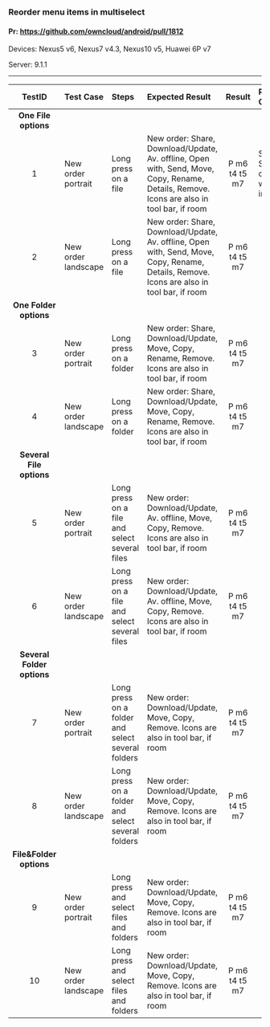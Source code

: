 ###  Reorder menu items in multiselect 

#### Pr: https://github.com/owncloud/android/pull/1812 

Devices: Nexus5 v6, Nexus7 v4.3, Nexus10 v5, Huawei 6P v7

Server: 9.1.1

---

 
| TestID | Test Case | Steps | Expected Result | Result | Related Comment |
| :----: | :-------- | :---- | :-------------- | :----: | :-------------- |
|**One File options**||||||
| 1 | New order portrait|  Long press on a file | New order: Share, Download/Update, Av. offline, Open with, Send, Move, Copy, Rename, Details, Remove. Icons are also in tool bar, if room | P m6 t4  t5 m7| SOLVED: Send/Details options while sync... in text |
| 2 | New order landscape|  Long press on a file | New order: Share, Download/Update, Av. offline, Open with, Send, Move, Copy, Rename, Details, Remove. Icons are also in tool bar, if room | P m6 t4 t5 m7|  |
|**One Folder options**||||||
| 3 | New order portrait|  Long press on a folder | New order: Share, Download/Update, Move, Copy, Rename, Remove. Icons are also in tool bar, if room | P m6 t4 t5 m7|  |
| 4 | New order landscape|  Long press on a folder | New order: Share, Download/Update, Move, Copy, Rename, Remove. Icons are also in tool bar, if room | P m6 t4 t5 m7|  |
|**Several File options**||||||
| 5 | New order portrait|  Long press on a file and select several files | New order: Download/Update, Av. offline, Move, Copy, Remove. Icons are also in tool bar, if room | P m6 t4 t5 m7|  |
| 6 | New order landscape|  Long press on a file and select several files | New order: Download/Update, Av. offline, Move, Copy, Remove. Icons are also in tool bar, if room | P m6 t4 t5 m7|  |
|**Several Folder options**||||||
| 7 | New order portrait|  Long press on a folder and select several folders | New order: Download/Update, Move, Copy, Remove. Icons are also in tool bar, if room | P m6 t4 t5 m7|  |
| 8 | New order landscape|  Long press on a folder and select several folders| New order: Download/Update, Move, Copy, Remove. Icons are also in tool bar, if room | P m6 t4 t5 m7|  |
|**File&Folder options**||||||
| 9 | New order portrait|  Long press and select files and folders | New order: Download/Update, Move, Copy, Remove. Icons are also in tool bar, if room | P m6 t4 t5 m7|  |
| 10 | New order landscape|  Long press and select files and folders | New order: Download/Update, Move, Copy, Remove. Icons are also in tool bar, if room | P m6 t4 t5 m7|  |